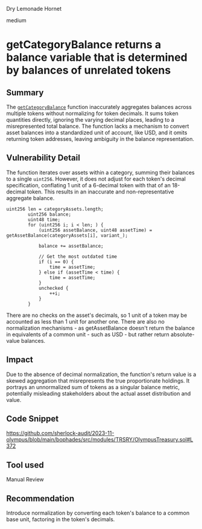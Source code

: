 Dry Lemonade Hornet

medium

# getCategoryBalance returns a balance variable that is determined by balances of unrelated tokens

## Summary
The [`getCategoryBalance`](https://github.com/sherlock-audit/2023-11-olympus/blob/main/bophades/src/modules/TRSRY/OlympusTreasury.sol#L372) function inaccurately aggregates balances across multiple tokens without normalizing for token decimals. It sums token quantities directly, ignoring the varying decimal places, leading to a misrepresented total balance. The function lacks a mechanism to convert asset balances into a standardized unit of account, like USD, and it omits returning token addresses, leaving ambiguity in the balance representation.
## Vulnerability Detail
The function iterates over assets within a category, summing their balances to a single `uint256`. However, it does not adjust for each token's decimal specification, conflating 1 unit of a 6-decimal token with that of an 18-decimal token. This results in an inaccurate and non-representative aggregate balance.
```solidity
uint256 len = categoryAssets.length;
        uint256 balance;
        uint48 time;
        for (uint256 i; i < len; ) {
            (uint256 assetBalance, uint48 assetTime) = getAssetBalance(categoryAssets[i], variant_);
   
            balance += assetBalance;
  
            // Get the most outdated time
            if (i == 0) {
                time = assetTime;
            } else if (assetTime < time) {
                time = assetTime;
            }
            unchecked {
                ++i;
            }
        }
```

There are no checks on the asset's decimals, so 1 unit of a token may be accounted as less than 1 unit for another one.
There are also no normalization mechanisms - as getAssetBalance doesn't return the balance in equivalents of a common unit - such as USD - but rather return absolute-value balances.
## Impact
Due to the absence of decimal normalization, the function's return value is a skewed aggregation that misrepresents the true proportionate holdings. It portrays an unnormalized sum of tokens as a singular balance metric, potentially misleading stakeholders about the actual asset distribution and value.

## Code Snippet
https://github.com/sherlock-audit/2023-11-olympus/blob/main/bophades/src/modules/TRSRY/OlympusTreasury.sol#L372

## Tool used

Manual Review

## Recommendation
Introduce normalization by converting each token's balance to a common base unit, factoring in the token's decimals.